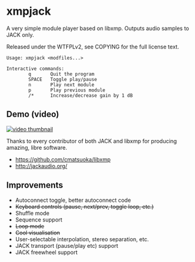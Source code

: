 xmpjack
=======

A very simple module player based on libxmp. Outputs audio samples to
JACK only.

Released under the WTFPLv2, see COPYING for the full license text.

~~~
Usage: xmpjack <modfiles...>

Interactive commands:
        q       Quit the program
        SPACE   Toggle play/pause
        n       Play next module
        p       Play previous module
        /*      Increase/decrease gain by 1 dB

~~~

Demo (video)
------------

[![video thumbnail](https://i.ytimg.com/vi/S-SZB6avr6w/maxresdefault.jpg)](http://www.youtube.com/watch?v=S-SZB6avr6w)

Thanks to every contributor of both JACK and libxmp for producing
amazing, libre software.

* <https://github.com/cmatsuoka/libxmp>
* <http://jackaudio.org/>

Improvements
------------

* Autoconnect toggle, better autoconnect code
* ~~Keyboard controls (pause, next/prev, toggle loop, etc.)~~
* Shuffle mode
* Sequence support
* ~~Loop mode~~
* ~~Cool visualisation~~
* User-selectable interpolation, stereo separation, etc.
* JACK transport (pause/play etc) support
* JACK freewheel support
